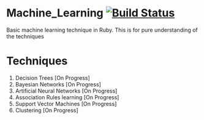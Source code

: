 # Machine_Learning [![Build Status](https://travis-ci.org/eduardo-salazar/machine_learning.svg?branch=master)](https://travis-ci.org/eduardo-salazar/machine_learning)
Basic machine learning technique in Ruby. This is for pure understanding of the techniques

# Techniques
1. Decision Trees [On Progress]
2. Bayesian Networks [On Progress]
3. Artificial Neural Networks [On Progress]
4. Association Rules learning [On Progress]
5. Support Vector Machines [On Progress]
6. Clustering [On Progress]
